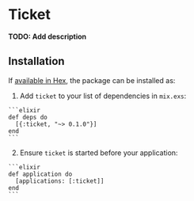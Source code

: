 # Ticket

**TODO: Add description**

## Installation

If [available in Hex](https://hex.pm/docs/publish), the package can be installed as:

  1. Add `ticket` to your list of dependencies in `mix.exs`:

    ```elixir
    def deps do
      [{:ticket, "~> 0.1.0"}]
    end
    ```

  2. Ensure `ticket` is started before your application:

    ```elixir
    def application do
      [applications: [:ticket]]
    end
    ```

